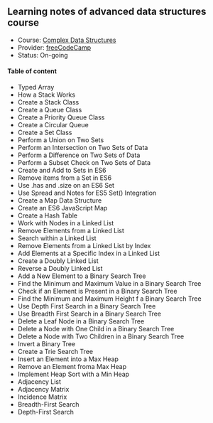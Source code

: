 ## Learning notes of advanced data structures course
- Course: [Complex Data Structures](https://www.freecodecamp.org/learn/coding-interview-prep/#algorithms)
- Provider: [freeCodeCamp](https://www.freecodecamp.org)
- Status: On-going
#### Table of content
- Typed Array
- How a Stack Works
- Create a Stack Class
- Create a Queue Class
- Create a Priority Queue Class
- Create a Circular Queue
- Create a Set Class
- Perform a Union on Two Sets
- Perform an Intersection on Two Sets of Data
- Perform a Difference on Two Sets of Data
- Perform a Subset Check on Two Sets of Data
- Create and Add to Sets in ES6
- Remove items from a Set in ES6
- Use .has and .size on an ES6 Set
- Use Spread and Notes for ES5 Set() Integration
- Create a Map Data Structure
- Create an ES6 JavaScript Map
- Create a Hash Table
- Work with Nodes in a Linked List
- Remove Elements from a Linked List
- Search within a Linked List
- Remove Elements from a Linked List by Index
- Add Elements at a Specific Index in a Linked List
- Create a Doubly Linked List
- Reverse a Doubly Linked List
- Add a New Element to a Binary Search Tree
- Find the Minimum and Maximum Value in a Binary Search Tree
- Check if an Element is Present in a Binary Search Tree
- Find the Minimum and Maximum Height f a Binary Search Tree
- Use Depth First Search in a Binary Search Tree
- Use Breadth First Search in a Binary Search Tree
- Delete a Leaf Node in a Binary Search Tree
- Delete a Node with One Child in a Binary Search Tree
- Delete a Node with Two Children in a Binary Search Tree
- Invert a Binary Tree
- Create a Trie Search Tree
- Insert an Element into a Max Heap
- Remove an Element froma Max Heap
- Implement Heap Sort with a Min Heap
- Adjacency List
- Adjacency Matrix
- Incidence Matrix
- Breadth-First Search
- Depth-First Search
